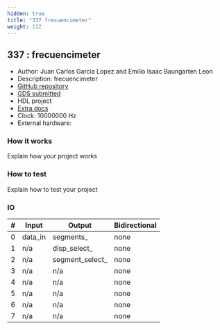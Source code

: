 ```yaml
---
hidden: true
title: "337 frecuencimeter"
weight: 112
---
```


## 337 : frecuencimeter

* Author: Juan Carlos Garcia Lopez and Emilio Isaac Baungarten Leon
* Description: frecuencimeter
* [GitHub repository](https://github.com/Juan-garcial2/tt04-submission-template)
* [GDS submitted](https://github.com/Juan-garcial2/tt04-submission-template/actions/runs/6123544495)
* HDL project
* [Extra docs]()
* Clock: 10000000 Hz
* External hardware: 



### How it works

Explain how your project works


### How to test

Explain how to test your project


### IO

| # | Input        | Output       | Bidirectional      |
|---|--------------|--------------| -------------------|
| 0 | data_in  | segments_ | none |
| 1 | n/a  | disp_select_ | none |
| 2 | n/a  | segment_select_ | none |
| 3 | n/a  | n/a | none |
| 4 | n/a  | n/a | none |
| 5 | n/a  | n/a | none |
| 6 | n/a  | n/a | none |
| 7 | n/a  | n/a | none |
